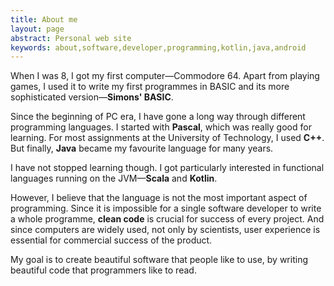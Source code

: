 ```yaml
---
title: About me
layout: page
abstract: Personal web site
keywords: about,software,developer,programming,kotlin,java,android
---
```


When I was&nbsp;8, I got my first computer—Commodore&nbsp;64.
Apart from playing games, I used it to write my first programmes in BASIC and its more sophisticated version—**Simons' BASIC**.

Since the beginning of PC era, I have gone a long way through different programming languages.
I started with **Pascal**, which was really good for learning. For most assignments at the University of Technology, I used **C++**.
But finally, **Java** became my favourite language for many years.

I have not stopped learning though. I got particularly interested in functional languages running on the JVM—**Scala** and **Kotlin**.

However, I believe that the language is not the most important aspect of programming.
Since it is impossible for a single software developer to write a whole programme, **clean code** is crucial for success of every project.
And since computers are widely used, not only by scientists, user experience is essential for commercial success of the product.

My goal is to create beautiful software that people like to use, by writing beautiful code that programmers like to read.
